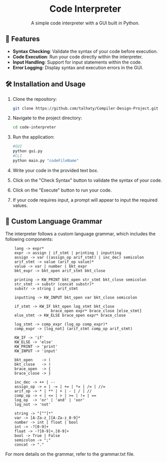 
<h1 align="center">Code Interpreter</h1>



<p align="center">
  A simple code interpreter with a GUI built in Python.
</p>

## 🚀 Features

- **Syntax Checking**: Validate the syntax of your code before execution.
- **Code Execution**: Run your code directly within the interpreter.
- **Input Handling**: Support for input statements within the code.
- **Error Logging**: Display syntax and execution errors in the GUI.

## 🛠️ Installation and Usage

1. Clone the repository:

   ```bash
   git clone https://github.com/talhaty/Compiler-Design-Project.git
   ```
   

2. Navigate to the project directory:

    ```bash
    cd code-interpreter
    ```


3. Run the application:

    ```bash
    #GUI
    python gui.py
    #CLI
    python main.py "codeFileName"
    ```

4. Write your code in the provided text box.

5. Click on the "Check Syntax" button to validate the syntax of your code.

6. Click on the "Execute" button to run your code.

7. If your code requires input, a prompt will appear to input the required values.

## 📜 Custom Language Grammar

The interpreter follows a custom language grammar, which includes the following components:
```
    lang -> expr*
    expr -> assign | if_stmt | printing | inputting
    assign -> var ((assign_op arif_stmt) | inc_dec) semicolon
    arif_stmt -> value (arif_op value)*
    value -> var | number | bkt_expr
    bkt_expr -> bkt_open arif_stmt bkt_close

    printing -> KW_PRINT bkt_open str_stmt bkt_close semicolon
    str_stmt -> substr (concat substr)*
    substr -> string | arif_stmt

    inputting -> KW_INPUT bkt_open var bkt_close semicolon

    if_stmt -> KW_IF bkt_open log_stmt bkt_close
                    brace_open expr* brace_close [else_stmt]
    else_stmt -> KW_ELSE brace_open expr* brace_close

    log_stmt -> comp_expr (log_op comp_expr)*
    comp_expr -> [log_not] (arif_stmt comp_op arif_stmt)

    KW_IF -> 'if'
    KW_ELSE -> 'else'
    KW_PRINT -> 'print'
    KW_INPUT -> 'input'

    bkt_open    -> (
    bkt_close   -> )
    brace_open  -> {
    brace_close -> }

    inc_dec -> ++ | --
    assign_op -> = | -= | += | *= | /= | //=
    arif_op -> * | ** | + | - | / | //
    comp_op -> < | <= | > | >= | != | ==
    log_op  -> 'or' | 'and' | 'xor'
    log_not -> 'not'

    string -> "[^"]*"
    var -> [A-Za-z_][A-Za-z_0-9]*
    number -> int | float | bool
    int -> -?[0-9]+
    float -> -?[0-9]+.[0-9]+
    bool -> True | False
    semicolon -> ";"
    concat -> "."
```

For more details on the grammar, refer to the grammar.txt file.
